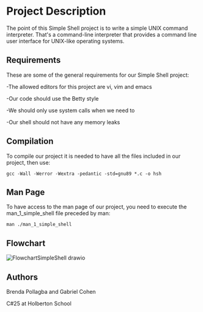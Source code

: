 # Project Description

The point of this Simple Shell project is to write a simple UNIX command interpreter. That's a command-line interpreter that provides a command line user interface for UNIX-like operating systems.
## Requirements

These are some of the general requirements for our Simple Shell project:

-The allowed editors for this project are vi, vim and emacs

-Our code should use the Betty style

-We should only use system calls when we need to

-Our shell should not have any memory leaks
## Compilation

To compile our project it is needed to have all the files included in our project, then use:
```
gcc -Wall -Werror -Wextra -pedantic -std=gnu89 *.c -o hsh
```
## Man Page

To have access to the man page of our project, you need to execute the man_1_simple_shell file preceded by man:
```
man ./man_1_simple_shell
```
## Flowchart
![FlowchartSimpleShell drawio](https://github.com/user-attachments/assets/f816859d-1cfe-4223-a2cd-dd3f051148c3)

## Authors

Brenda Pollagba and Gabriel Cohen

C#25 at Holberton School
